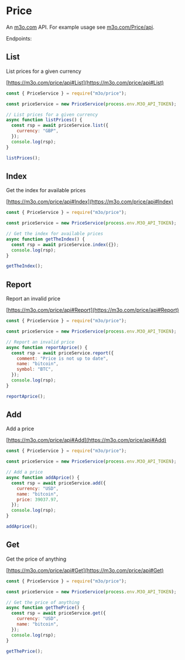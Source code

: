 # Price

An [m3o.com](https://m3o.com) API. For example usage see [m3o.com/Price/api](https://m3o.com/Price/api).

Endpoints:

## List

List prices for a given currency

[https://m3o.com/price/api#List](https://m3o.com/price/api#List)

```js
const { PriceService } = require("m3o/price");

const priceService = new PriceService(process.env.M3O_API_TOKEN);

// List prices for a given currency
async function listPrices() {
  const rsp = await priceService.list({
    currency: "GBP",
  });
  console.log(rsp);
}

listPrices();
```

## Index

Get the index for available prices

[https://m3o.com/price/api#Index](https://m3o.com/price/api#Index)

```js
const { PriceService } = require("m3o/price");

const priceService = new PriceService(process.env.M3O_API_TOKEN);

// Get the index for available prices
async function getTheIndex() {
  const rsp = await priceService.index({});
  console.log(rsp);
}

getTheIndex();
```

## Report

Report an invalid price

[https://m3o.com/price/api#Report](https://m3o.com/price/api#Report)

```js
const { PriceService } = require("m3o/price");

const priceService = new PriceService(process.env.M3O_API_TOKEN);

// Report an invalid price
async function reportAprice() {
  const rsp = await priceService.report({
    comment: "Price is not up to date",
    name: "bitcoin",
    symbol: "BTC",
  });
  console.log(rsp);
}

reportAprice();
```

## Add

Add a price

[https://m3o.com/price/api#Add](https://m3o.com/price/api#Add)

```js
const { PriceService } = require("m3o/price");

const priceService = new PriceService(process.env.M3O_API_TOKEN);

// Add a price
async function addAprice() {
  const rsp = await priceService.add({
    currency: "USD",
    name: "bitcoin",
    price: 39037.97,
  });
  console.log(rsp);
}

addAprice();
```

## Get

Get the price of anything

[https://m3o.com/price/api#Get](https://m3o.com/price/api#Get)

```js
const { PriceService } = require("m3o/price");

const priceService = new PriceService(process.env.M3O_API_TOKEN);

// Get the price of anything
async function getThePrice() {
  const rsp = await priceService.get({
    currency: "USD",
    name: "bitcoin",
  });
  console.log(rsp);
}

getThePrice();
```
